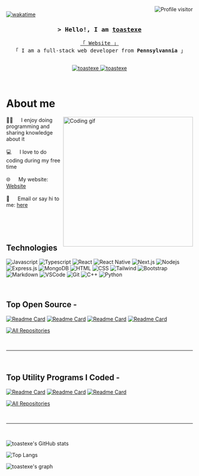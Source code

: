 <!--
<h2 align="center">
  <img src="https://media.giphy.com/media/hvRJCLFzcasrR4ia7z/giphy.gif" width="28">
</h2>
-->

<!--
<p align="center">
  <a href="https://github.com/toastexe"><img src="https://readme-typing-svg.herokuapp.com/?lines=Self%20Taught%20Programmer;Front%20End%20Developer;1.5%2B%20years%20of%20coding%20experience;Always%20learning%20new%20things&center=true&width=380&height=45"></a>
</p>

 -->

<a href="https://komarev.com/ghpvc/?username=toastexe">
  <img align="right" src="https://komarev.com/ghpvc/?username=toastexe&label=Visitors&color=0e75b6&style=flat" alt="Profile visitor" />
</a>


[![wakatime](https://wakatime.com/badge/user/eebb3dd8-d9b2-40de-9b88-6fd6cac99dbc.svg)](https://wakatime.com/@eebb3dd8-d9b2-40de-9b88-6fd6cac99dbc)

<!-- Intro  -->
<h3 align="center">
        <samp>&gt; Hello!, I am
                <b><a target="_blank" href="https://justmetoastexe.vercel.app">toastexe</a></b>
        </samp>
</h3>


<p align="center"> 
  <samp>
    <a href="https://justmetoastexe.vercel.app">「 Website 」</a>
    <br>
    「 I am a full-stack web developer from <b>Pennsylvannia</b> 」
    <br>
    <br>
  </samp>
</p>

<p align="center">
 <a href="https://justmetoastexe.vercel.app" target="blank">
  <img src="https://img.shields.io/badge/Website-327574?style=for-the-badge&logo=medium&logoColor=white" alt="toastexe" />
 </a>
 <a href="https://linkedin.com/in/al-siam" target="_blank">
  <img src="https://img.shields.io/badge/YouTube-e30b3e?style=for-the-badge&logo=youtube&logoColor=white" alt="toastexe"/>
 </a>
 <!-- <a href="https://dev.to/toastexe" target="_blank">
  <img src="https://img.shields.io/badge/dev.to-0A0A0A?style=for-the-badge&logo=dev.to&logoColor=white" alt="toastexe" />
 </a> -->
 <!-- <a href="https://twitter.com/toastexe_dev" target="_blank">
  <img src="https://img.shields.io/badge/Twitter-1DA1F2?style=for-the-badge&logo=twitter&logoColor=white" />
 </a>
 <a href="https://instagram.com/toastexe_dev" target="_blank">
  <img src="https://img.shields.io/badge/Instagram-fe4164?style=for-the-badge&logo=instagram&logoColor=white" alt="toastexe" />
 </a> 
 <a href="https://facebook.com/toastexe.world" target="_blank">
  <img src="https://img.shields.io/badge/Facebook-20BEFF?&style=for-the-badge&logo=facebook&logoColor=white" alt="toastexe"  />
  </a>  -->
</p>
<br />

<!-- About Section -->
 # About me
 
<p>
 <img align="right" width="350" src="/assets/programmer.gif" alt="Coding gif" />
  
 👨‍💻 &emsp; I enjoy doing programming and sharing knowledge about it<br/><br/>
 💻 &emsp; I love to do coding during my free time<br/><br/>
 🌐 &emsp; My website: [Website](https://justmetoastexe.vercel.app/contact)<br/><br/>
 💬 &emsp; Email or say hi to me: [here](https://justmetoastexe.vercel.app/contact)

</p>

<br/>
<br/>
<br/>

## Technologies

![Javascript](https://img.shields.io/badge/Javascript-F0DB4F?style=for-the-badge&labelColor=black&logo=javascript&logoColor=F0DB4F)
![Typescript](https://img.shields.io/badge/Typescript-007acc?style=for-the-badge&labelColor=black&logo=typescript&logoColor=007acc)
![React](https://img.shields.io/badge/-React-61DBFB?style=for-the-badge&labelColor=black&logo=react&logoColor=61DBFB)
![React Native](https://img.shields.io/badge/React_Native-20232A?style=for-the-badge&logo=react&logoColor=61DAFB)
![Next.js](https://img.shields.io/badge/next.js-000000?style=for-the-badge&logo=nextdotjs&logoColor=white)
![Nodejs](https://img.shields.io/badge/Nodejs-3C873A?style=for-the-badge&labelColor=black&logo=node.js&logoColor=3C873A)
![Express.js](https://img.shields.io/badge/Express.js-000000?style=for-the-badge&logo=express&logoColor=white)
![MongoDB](https://img.shields.io/badge/MongoDB-4EA94B?style=for-the-badge&logo=mongodb&logoColor=white)
![HTML](https://img.shields.io/badge/HTML-E34F26?style=for-the-badge&logo=html5&logoColor=white)
![CSS](https://img.shields.io/badge/CSS-1572B6?style=for-the-badge&logo=css3&logoColor=white)
![Tailwind](https://img.shields.io/badge/Tailwind_CSS-092749?style=for-the-badge&logo=tailwindcss&logoColor=06B6D4&labelColor=000000)
![Bootstrap](https://img.shields.io/badge/Bootstrap-563D7C?style=for-the-badge&logo=bootstrap&logoColor=white)
![Markdown](https://img.shields.io/badge/Markdown-000000?style=for-the-badge&logo=markdown&logoColor=white)
![VSCode](https://img.shields.io/badge/Visual_Studio-0078d7?style=for-the-badge&logo=visual%20studio&logoColor=white)
![Git](https://img.shields.io/badge/Git-F05032?style=for-the-badge&logo=git&logoColor=white)
![C++](https://img.shields.io/badge/C++-%2300599C.svg?&style=for-the-badge&logo=c%2B%2B&logoColor=white)
![Python](https://img.shields.io/badge/Python-%2300599C.svg?&style=for-the-badge&logo=c%2B%2B&logoColor=white)

<br/>

## Top Open Source -
[![Readme Card](https://toastexeactivitystats.vercel.app/api/pin/?username=toastexe&repo=toastexeBot)](https://github.com/toastexe/toastexeBot)
[![Readme Card](https://toastexeactivitystats.vercel.app/api/pin/?username=toastexe&repo=Cup)](https://github.com/toastexe/Cup)
[![Readme Card](https://toastexeactivitystats.vercel.app/api/pin/?username=toastexe&repo=toastexeOS)](https://github.com/toastexe/toastexeOS)
[![Readme Card](https://toastexeactivitystats.vercel.app/api/pin/?username=toastexe&repo=toastexezhs)](https://github.com/toastexe/toastexezhs)

<p align="left">
  <a href="https://github.com/toastexe?tab=repositories" target="_blank"><img alt="All Repositories" title="All Repositories" src="https://img.shields.io/badge/-All%20Repos-2962FF?style=for-the-badge&logo=koding&logoColor=white"/></a>
</p>

<br/>
<hr/>
<br/>

## Top Utility Programs I Coded -
[![Readme Card](https://toastexeactivitystats.vercel.app/api/pin/?username=toastexe&repo=toastexeGraphTools)](https://github.com/toastexe/toastexeGraphTools)
[![Readme Card](https://toastexeactivitystats.vercel.app/api/pin/?username=toastexe&repo=toastexeActivityStats)](https://github.com/toastexe/toastexeActivityStats)
[![Readme Card](https://toastexeactivitystats.vercel.app/api/pin/?username=toastexe&repo=toastexezhs)](https://github.com/toastexe/toastexezhs)

<p align="left">
  <a href="https://github.com/toastexe?tab=repositories" target="_blank"><img alt="All Repositories" title="All Repositories" src="https://img.shields.io/badge/-All%20Repos-2962FF?style=for-the-badge&logo=koding&logoColor=white"/></a>
</p>

<br/>
<hr/>
<br/>

![toastexe's GitHub stats](https://toastexeactivitystats.vercel.app/api?username=toastexe&show_icons=true&theme=radical)

![Top Langs](https://toastexeactivitystats.vercel.app/api/top-langs/?username=toastexe&layout=donut-vertical)

![toastexe's graph](https://git-toaster-graphing.vercel.app/graph?username=toastexe&bg_color=3a88fe&color=004d65&line=263e0f&point=000000&area=true&hide_border=true)